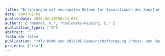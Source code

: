 ```yaml
---
title: "Erfahrungen mit neuronalen Netzen für Simulationen des Kanalnetzes"
date: 2003-01-01
publishDate: 2020-02-20T08:24:09Z
authors: [ "Mannel, R.", "Pawlowsky-Reusing, E." ]
publication_types: ["0"]
abstract: ""
featured: false
publication: "*ATV-DVWK und VDI/VDE Gemeinschaftstagung \"Mess- und Regelungstechnik in abwassertechnischen Anlagen\"*"
projects: ["ism"]
---
```


